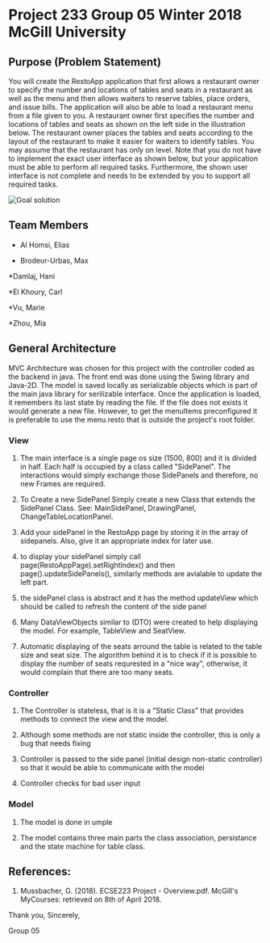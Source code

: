 # Project 233 Group 05 Winter 2018 McGill University

## Purpose (Problem Statement)
You will create the RestoApp application that first allows a restaurant owner to specify the number and
locations of tables and seats in a restaurant as well as the menu and then allows waiters to reserve
tables, place orders, and issue bills. The application will also be able to load a restaurant menu from a file
given to you.
A restaurant owner first specifies the number and locations of tables and seats as shown on the left side
in the illustration below. The restaurant owner places the tables and seats according to the layout of the
restaurant to make it easier for waiters to identify tables. You may assume that the restaurant has only
on level. Note that you do not have to implement the exact user interface as shown below, but your
application must be able to perform all required tasks. Furthermore, the shown user interface is not
complete and needs to be extended by you to support all required tasks.

![Goal solution](https://image.ibb.co/kazUux/Capture.png)


## Team Members
* Al Homsi, Elias

* Brodeur-Urbas, Max

*Damlaj, Hani

*El Khoury, Carl

*Vu, Marie

*Zhou, Mia


## General Architecture
MVC Architecture was chosen for this project with the controller coded as the backend in java. The front end was done using the Swing library and Java-2D. The model is saved locally as serializable objects which is part of the main java library for serilizable interface.
Once the application is loaded, it remembers its last state by reading the file. If the file does not exists it would generate a new file. However, to get the menuItems preconfigured it is preferable to use the menu.resto that is outside the project's root folder.

### View 
1. The main interface is a single page os size (1500, 800) and it is divided in half. Each half is occupied by a class called "SidePanel". The interactions would simply exchange those SidePanels and therefore, no new Frames are required.

2. To Create a new SidePanel Simply create a new Class that extends the SidePanel Class. See: MainSidePanel, DrawingPanel, ChangeTableLocationPanel.

3. Add your sidePanel in the RestoApp page by storing it in the array of sidepanels. Also, give it an appropriate index for later use.

4. to display your sidePanel simply call page(RestoAppPage).setRightIndex(<YourIndex>) and then page().updateSidePanels(), similarly methods are avialable to update the left part.

5. the sidePanel class is abstract and it has the method updateView which should be called to refresh the content of the side panel

6. Many DataViewObjects similar to (DTO) were created to help displaying the model. For example, TableView and SeatView.

7. Automatic displaying of the seats arround the table is related to the table size and seat size. The algorithm behind it is to check if it is possible to display the number of seats requrested in a "nice way", otherwise, it would complain that there are too many seats.

### Controller
1. The Controller is stateless, that is it is a "Static Class" that provides methods to connect the view and the model.

2. Although some methods are not static inside the controller, this is only a bug that needs fixing

3. Controller is passed to the side panel (initial design non-static controller) so that it would be able to communicate with the model

4. Controller checks for bad user input 

### Model
1. The model is done in umple

2. The model contains three main parts the class association, persistance and the state machine for table class.


## References:
1. Mussbacher, G. (2018). ECSE223 Project - Overview.pdf. McGill's MyCourses: retrieved on 8th of April 2018.

Thank you,
Sincerely,

Group 05